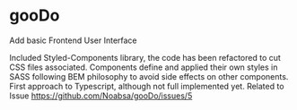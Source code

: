 # gooDo

Add basic Frontend User Interface

Included Styled-Components library, the code has
been refactored to cut CSS files associated.
Components define and applied their own styles in
SASS following BEM philosophy to avoid side effects
on other components.
First approach to Typescript, although not full implemented yet.
Related to Issue https://github.com/Noabsa/gooDo/issues/5
